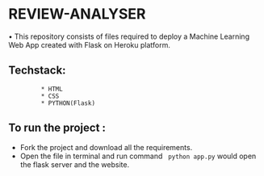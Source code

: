 # REVIEW-ANALYSER

• This repository consists of files required to deploy a Machine Learning Web App created with Flask on Heroku platform.


## Techstack: 
             * HTML
             * CSS
             * PYTHON(Flask)

## To run the project :
 * Fork the project and download all the requirements.
 * Open the file in terminal and run command ``` python app.py``` would open the flask server and the website.
 
